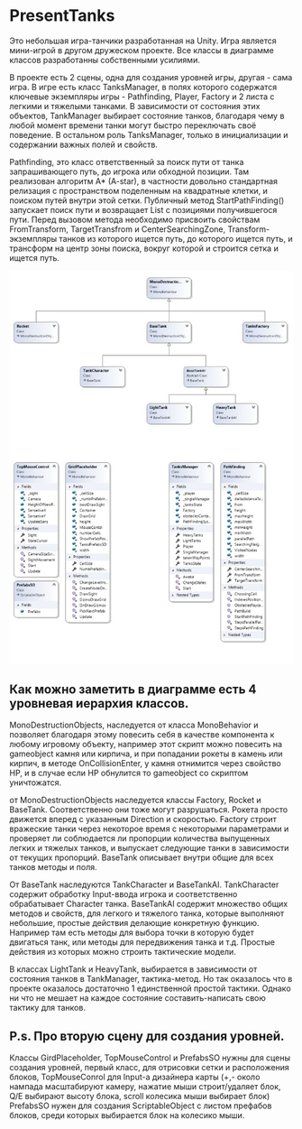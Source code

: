 # PresentTanks


Это небольшая игра-танчики разработанная на Unity. Игра является мини-игрой в другом дружеском проекте. Все классы в диаграмме классов разработанны собственными усилиями.

В проекте есть 2 сцены, одна для создания уровней игры, другая - сама игра.
В игре есть класс TanksManager, в полях которого содержатся ключевые экземпляры игры - Pathfinding, Player, Factory и 2 листа с легкими и тяжелыми танками. В зависимости от состояния этих объектов, TankManager выбирает состояние танков, благодаря чему в любой момент времени танки могут быстро переключать своё поведение. В остальном роль TanksManager, только в инициализации и содержании важных полей и свойств.

Pathfinding, это класс ответственный за поиск пути от танка запрашивающего путь, до игрока или обходной позиции. Там реализован алгоритм A* (A-star), в частности довольно стандартная релизация с пространством поделенным на квадратные клетки, и поиском путей внутри этой сетки. Публичный метод StartPathFinding() запускает поиск пути и возвращает List<Vector3> с позициями получившегося пути. Перед вызовом метода необходимо присвоить свойствам FromTransform, TargetTransfrom и CenterSearchingZone, Transform-экземпляры танков из которого ищется путь, до которого ищется путь, и трансформ на центр зоны поиска, вокруг которой и строится сетка и ищется путь.

![alt text](Assets/Diagramm.jpg "Диаграмма классов проекта")

## Как можно заметить в диаграмме есть 4 уровневая иерархия классов.

MonoDestructionObjects, наследуется от класса MonoBehavior и позволяет благодаря этому повесить себя в качестве компонента к любому игровому объекту, например этот скрипт можно повесить на gameobject камня или кирпича, и при попадании рокеты в камень или кирпич, в методе OnCollisionEnter, у камня отнимится через свойство HP, и в случае если HP обнулится то gameobject со скриптом уничтожатся.

от MonoDestructionObjects наследуется классы Factory, Rocket и BaseTank. Соответственно они тоже могут разрушаться. Рокета просто движется вперед с указанным Direction и скоростью. Factory строит вражеские танки через некоторое время с некоторыми параметрами и проверяет ли соблюдается ли пропорции количества выпущенных легких и тяжелых танков, и выпускает следующие танки в зависимости от текущих пропорций. BaseTank описывает внутри общие для всех танков методы и поля.

От BaseTank наследуются TankCharacter и BaseTankAI. TankCharacter содержит обработку Input-ввода игрока и соответственно обрабатывает Character танка. BaseTankAI содержит множество общих методов и свойств, для легкого и тяжелого танка, которые выполняют небольшие, простые действия делающие конкретную функцию. Например там есть методы для выбора точки в которую будет двигаться танк, или методы для передвижения танка и т.д. Простые действия из которых можно строить тактические модели.

В классах LightTank и HeavyTank, выбирается в зависимости от состояния танков в TankManager, тактика-метод. Но так оказалось что в проекте оказалось достаточно 1 единственной простой тактики. Однако ни что не мешает на каждое состояние составить-написать свою тактику для танков.

## P.s. Про вторую сцену для создания уровней.

Классы GirdPlaceholder, TopMouseControl и PrefabsSO нужны для сцены создания уровней, первый класс, для отрисовки сетки и расположения блоков, TopMouseConrol для Input-а дизайнера карты (+,- около нампада масштабируют камеру, нажатие мыши строит/удаляет блок, Q/E выбирают высоту блока, scroll колесика мыши выбирает блок) PrefabsSO нужен для создания ScriptableObject с листом префабов блоков, среди которых выбирается блок на колесико мыши.

